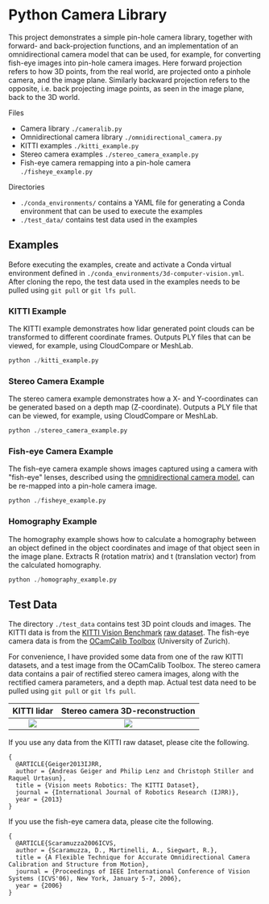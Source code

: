 # Python Camera Library

This project demonstrates a simple pin-hole camera library, together with forward- and back-projection functions, and an
implementation of an omnidirectional camera model that can be used, for example, for converting fish-eye images into pin-hole camera images.
Here forward projection refers to how 3D points, from the real world, are projected onto a pinhole camera, and the image plane. Similarly backward projection refers to the opposite, i.e. back projecting image points, as seen in the image plane, back to the 3D world.

Files
* Camera library `./cameralib.py`
* Omnidirectional camera library `./omnidirectional_camera.py`
* KITTI examples `./kitti_example.py`
* Stereo camera examples `./stereo_camera_example.py`
* Fish-eye camera remapping into a pin-hole camera `./fisheye_example.py`

Directories
* `./conda_environments/` contains a YAML file for generating a Conda environment that can be used to execute the examples
* `./test_data/` contains test data used in the examples

## Examples

Before executing the examples, create and activate a Conda virtual environment defined in `./conda_environments/3d-computer-vision.yml`. After cloning the repo, the test data used in the examples needs to be pulled 
using `git pull` or `git lfs pull`.

### KITTI Example

The KITTI example demonstrates how lidar generated point clouds can be transformed to different coordinate frames. Outputs PLY files that can be viewed, for example, using CloudCompare or MeshLab.

```python
python ./kitti_example.py
```

### Stereo Camera Example

The stereo camera example demonstrates how a X- and Y-coordinates can be generated based on a depth map (Z-coordinate). Outputs a PLY file that can be viewed, for example, using CloudCompare or MeshLab.

```python
python ./stereo_camera_example.py
```

### Fish-eye Camera Example

The fish-eye camera example shows images captured using a camera with "fish-eye" lenses, described using the [omnidirectional camera model](http://rpg.ifi.uzh.ch/docs/IROS06_scaramuzza.pdf), can be re-mapped into a pin-hole camera image.

```python
python ./fisheye_example.py
```

### Homography Example

The homography example shows how to calculate a homography between an object defined in the object coordinates and image of that object seen in the image plane. Extracts R (rotation matrix) and t (translation vector)
from the calculated homography.

```python
python ./homography_example.py
```

## Test Data

The directory `./test_data` contains test 3D point clouds and images. The KITTI data is from the [KITTI Vision Benchmark](http://www.cvlibs.net/datasets/kitti/) [raw dataset](http://www.cvlibs.net/datasets/kitti/raw_data.php). The fish-eye camera data is from the [OCamCalib Toolbox](https://sites.google.com/site/scarabotix/ocamcalib-toolbox/ocamcalib-toolbox-download-page) (University of Zurich).

For convenience, I have provided some data from one of the raw KITTI datasets, and a test image from the OCamCalib Toolbox. The stereo camera data contains a pair of rectified stereo camera images, along with the rectified camera parameters, 
and a depth map. Actual test data need to be pulled using `git pull` or `git lfs pull`.

KITTI lidar                     |  Stereo camera 3D-reconstruction
:--------------------------------:|:-------------------------:
![](./test_data/kitti_lidar.png)  |  ![](./test_data/stereo_camera_3d.png)


If you use any data from the KITTI raw dataset, please cite the following.

```
{
  @ARTICLE{Geiger2013IJRR,
  author = {Andreas Geiger and Philip Lenz and Christoph Stiller and Raquel Urtasun},
  title = {Vision meets Robotics: The KITTI Dataset},
  journal = {International Journal of Robotics Research (IJRR)},
  year = {2013}
} 
```

If you use the fish-eye camera data, please cite the following.

```
{
  @ARTICLE{Scaramuzza2006ICVS,
  author = {Scaramuzza, D., Martinelli, A., Siegwart, R.},
  title = {A Flexible Technique for Accurate Omnidirectional Camera Calibration and Structure from Motion},
  journal = {Proceedings of IEEE International Conference of Vision Systems (ICVS'06), New York, January 5-7, 2006},
  year = {2006}
} 
```

